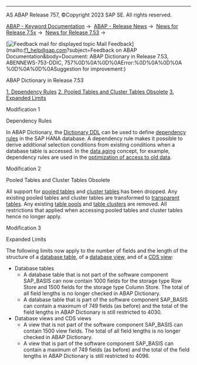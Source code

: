   

* * *

AS ABAP Release 757, ©Copyright 2023 SAP SE. All rights reserved.

[ABAP - Keyword Documentation](javascript:call_link\('abenabap.htm'\)) →  [ABAP - Release News](javascript:call_link\('abennews.htm'\)) →  [News for Release 7.5x](javascript:call_link\('abennews-75.htm'\)) →  [News for Release 7.53](javascript:call_link\('abennews-753.htm'\)) → 

 [![](Mail.gif?object=Mail.gif&sap-language=EN "Feedback mail for displayed topic") Mail Feedback](mailto:f1_help@sap.com?subject=Feedback on ABAP Documentation&body=Document: ABAP Dictionary in Release 7.53, ABENNEWS-753-DDIC, 757%0D%0A%0D%0AError:%0D%0A%0D%0A
%0D%0A%0D%0ASuggestion for improvement:)

ABAP Dictionary in Release 7.53

[1\. Dependency Rules](#!ABAP_MODIFICATION_1@1@)
[2\. Pooled Tables and Cluster Tables Obsolete](#!ABAP_MODIFICATION_2@2@)
[3\. Expanded Limits](#!ABAP_MODIFICATION_3@3@)

Modification 1   

Dependency Rules

In ABAP Dictionary, the [Dictionary DDL](javascript:call_link\('abendictionary_ddl_glosry.htm'\) "Glossary Entry") can be used to define [dependency rules](javascript:call_link\('abenddic_dependency_rules.htm'\)) in the SAP HANA database. A dependency rule makes it possible to derive additional selection conditions from existing conditions when a database table is accessed. In the [data aging](javascript:call_link\('abendata_aging_glosry.htm'\) "Glossary Entry") concept, for example, dependency rules are used in the [optimization of access to old data](javascript:call_link\('abenhana_data_aging_druls.htm'\)).

Modification 2   

Pooled Tables and Cluster Tables Obsolete

All support for [pooled tables](javascript:call_link\('abenpooled_table_glosry.htm'\) "Glossary Entry") and [cluster tables](javascript:call_link\('abencluster_table_glosry.htm'\) "Glossary Entry") has been dropped. Any existing pooled tables and cluster tables are transformed to [transparent tables](javascript:call_link\('abentransparent_table_glosry.htm'\) "Glossary Entry"). Any existing [table pools](javascript:call_link\('abentable_pool_glosry.htm'\) "Glossary Entry") and [table clusters](javascript:call_link\('abentable_cluster_glosry.htm'\) "Glossary Entry") are removed. All restrictions that applied when accessing pooled tables and cluster tables hence no longer apply.

Modification 3   

Expanded Limits

The following limits now apply to the number of fields and the length of the structure of a [database table](javascript:call_link\('abendatabase_table_glosry.htm'\) "Glossary Entry"), of a [database view](javascript:call_link\('abendatabase_view_glosry.htm'\) "Glossary Entry"), and of a [CDS view](javascript:call_link\('abencds_view_glosry.htm'\) "Glossary Entry"):

-   Database tables
    -   A database table that is not part of the software component SAP\_BASIS can now contain 1000 fields for the storage type Row Store and 1500 fields for the storage type Column Store. The total of all field lengths is no longer checked in ABAP Dictionary.
    -   A database table that is part of the software component SAP\_BASIS can contain a maximum of 749 fields (as before) and the total of the field lengths in ABAP Dictionary is still restricted to 4030.
-   Database views and CDS views
    -   A view that is not part of the software component SAP\_BASIS can contain 1500 view fields. The total of all field lengths is no longer checked in ABAP Dictionary.
    -   A view that is part of the software component SAP\_BASIS can contain a maximum of 749 fields (as before) and the total of the field lengths in ABAP Dictionary is still restricted to 4096.